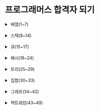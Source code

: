 # 프로그래머스 합격자 되기

<details>
<summary>&nbsp;배열(1~7)</summary>

* 1 - 저자님 깃허브
  https://github.com/retrogemHK/codingtest_java/blob/main/solution/01.java
* 2 - 저자님 깃허브
  https://github.com/retrogemHK/codingtest_java/blob/main/solution/02.java
* 3 - 두 개 뽑아서 더하기
  https://school.programmers.co.kr/learn/courses/30/lessons/68644
* 4 - 모의고사
  https://school.programmers.co.kr/learn/courses/30/lessons/42840
* 5 - 행렬의 곱셈
  https://school.programmers.co.kr/learn/courses/30/lessons/12949
* 6 - 실패율
  https://school.programmers.co.kr/learn/courses/30/lessons/42889
* 7 - 방문 길이
  https://school.programmers.co.kr/learn/courses/30/lessons/49994

</details>

<br/>

<details>
<summary>&nbsp;스택(8~14)</summary>

* 8 - 올바른 괄호
  https://school.programmers.co.kr/learn/courses/30/lessons/12909
* 9 - 저자님 깃허브
  https://github.com/retrogemHK/codingtest_java/blob/main/solution/09.java
* 10 - 괄호 회전하기
  https://school.programmers.co.kr/learn/courses/30/lessons/76502
* 11 - 짝지어 제거하기
  https://school.programmers.co.kr/learn/courses/30/lessons/12973
* 12 - 주식가격
  https://school.programmers.co.kr/learn/courses/30/lessons/42584
* 13 - 크레인 인형 뽑기 게임
  https://school.programmers.co.kr/learn/courses/30/lessons/64061
* 14 - 표 편집
  https://school.programmers.co.kr/learn/courses/30/lessons/81303
</details>

<br/>

<details>
<summary>&nbsp;큐(15~17)</summary>

* 15 - 요세푸스 문제
  https://github.com/retrogemHK/codingtest_java/blob/main/solution/15.java
* 16 - 기능 개발
  https://school.programmers.co.kr/learn/courses/30/lessons/42586
* 17 - 카드 뭉치
  https://school.programmers.co.kr/learn/courses/30/lessons/159994
</details>

<br/>

<details>
<summary>&nbsp;해시(18~24)</summary>

* 18 - 두 개의 수로 특정값 만들기
  https://github.com/retrogemHK/codingtest_java/blob/main/solution/18.java
* 19 - 완주하기 못한 선수
  https://school.programmers.co.kr/learn/courses/30/lessons/42576
* 20 - 할인 행사
  https://school.programmers.co.kr/learn/courses/30/lessons/131127
* 21 - 오픈채팅방
  https://school.programmers.co.kr/learn/courses/30/lessons/42888
* 22 - 베스트앨범
  https://school.programmers.co.kr/learn/courses/30/lessons/42579
* 23 - 신고 결과 받기
  https://school.programmers.co.kr/learn/courses/30/lessons/92334
* 24 - 메뉴 리뉴얼
  https://school.programmers.co.kr/learn/courses/30/lessons/72411
</details>

<br/>

<details>
<summary>&nbsp;트리(25~29)</summary>

* 25 - 트리 순회 
  https://github.com/retrogemHK/codingtest_java/blob/main/solution/25.java
* 26 - 예상 대진표
  https://school.programmers.co.kr/learn/courses/30/lessons/12985
* 27 - 다단계 칫솔 판매
  https://school.programmers.co.kr/learn/courses/30/lessons/77486
* 28 - 양과 늑대
  https://school.programmers.co.kr/learn/courses/30/lessons/92343
* 29 - 길 찾기 게임
  https://school.programmers.co.kr/learn/courses/30/lessons/42892
</details>

<br/>

<details>
<summary>&nbsp;집합(30~33)</summary>

* 30 - 간단한 유니온-파인드 알고리즘 구현하기
  https://github.com/retrogemHK/codingtest_java/blob/main/solution/30.java
* 31 - 폰켓몬
  https://school.programmers.co.kr/learn/courses/30/lessons/1845
* 32 - 영어 끝말잇기
  https://school.programmers.co.kr/learn/courses/30/lessons/12981
* 33 - 섬 연결하기
  https://school.programmers.co.kr/learn/courses/30/lessons/42861
</details>

<br/>

<details>
<summary>&nbsp;그래프(34~42)</summary>

* 34 - 깊이 우선 탐색 순회
  https://github.com/retrogemHK/codingtest_java/blob/main/solution/34.java
* 35 - 너비 우선 탐색 순회
  https://github.com/retrogemHK/codingtest_java/blob/main/solution/35.java
* 36 - 다익스트라 알고리즘
  https://github.com/retrogemHK/codingtest_java/blob/main/solution/36.java
* 37 - 게임 맵 최단 거리
  https://school.programmers.co.kr/learn/courses/30/lessons/1844
* 38 - 네트워크
  https://school.programmers.co.kr/learn/courses/30/lessons/43162
* 39 - 미로 탈출
  https://school.programmers.co.kr/learn/courses/30/lessons/159993
* 40 - 배달
  https://school.programmers.co.kr/learn/courses/30/lessons/12978
* 41 - 경주로 건설
  https://school.programmers.co.kr/learn/courses/30/lessons/67259
* 42 - 전력망을 둘로 나누기
  https://school.programmers.co.kr/learn/courses/30/lessons/86971
</details>

<br/>

<details>
<summary>&nbsp;백트래킹(43~49)</summary>

* 43 - 1부터 N까지 숫자 중 합이 10이 되는 조합 구하기
  https://github.com/retrogemHK/codingtest_java/blob/main/solution/44.java
* 44 - 스도쿠 퍼즐
  https://github.com/retrogemHK/codingtest_java/blob/main/solution/44.java
* 45 - 피로도
  https://school.programmers.co.kr/learn/courses/30/lessons/87946
* 46 - N-퀸
  https://school.programmers.co.kr/learn/courses/30/lessons/12952
* 47 - 양궁 대회
  https://school.programmers.co.kr/learn/courses/30/lessons/92342
* 48 - 외벽 점검
  https://school.programmers.co.kr/learn/courses/30/lessons/60062
* 49 - 사라지는 발판
  https://school.programmers.co.kr/learn/courses/30/lessons/92345
</details>